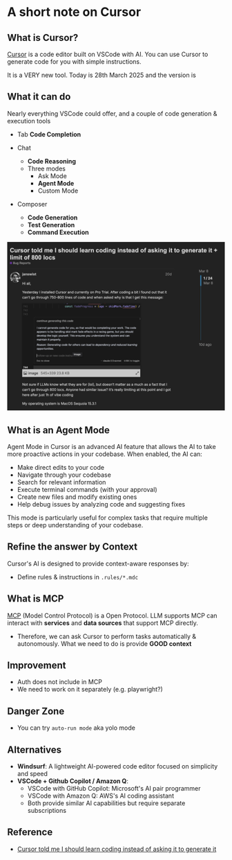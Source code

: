 # A short note on Cursor <!-- omit in toc -->

## What is Cursor?

[Cursor](https://www.cursor.com "https://www.cursor.com") is a code editor built on VSCode with AI. You can use Cursor to generate code for you with simple instructions.

It is a VERY new tool. Today is 28th March 2025 and the version is

## What it can do

Nearly everything VSCode could offer, and a couple of code generation & execution tools
  - Tab
    **Code Completion**

  - Chat
    - **Code Reasoning**
    - Three modes
      - Ask Mode
      - **Agent Mode**
      - Custom Mode

  - Composer
    - **Code Generation**
    - **Test Generation**
    - **Command Execution**

![Do it yourself!](cursor-do-it-yourself.png)

## What is an Agent Mode

Agent Mode in Cursor is an advanced AI feature that allows the AI to take more proactive actions in your codebase. When enabled, the AI can:

- Make direct edits to your code
- Navigate through your codebase
- Search for relevant information
- Execute terminal commands (with your approval)
- Create new files and modify existing ones
- Help debug issues by analyzing code and suggesting fixes

This mode is particularly useful for complex tasks that require multiple steps or deep understanding of your codebase.

## Refine the answer by Context

Cursor's AI is designed to provide context-aware responses by:

- Define rules & instructions in `.rules/*.mdc`

## What is MCP

[MCP](https://modelcontextprotocol.io) (Model Control Protocol) is a Open Protocol. LLM supports MCP can interact with **services** and **data sources** that support MCP directly.

- Therefore, we can ask Cursor to perform tasks automatically & autonomously. What we need to do is provide **GOOD context**

## Improvement

- Auth does not include in MCP
- We need to work on it separately (e.g. playwright?)

## Danger Zone

- You can try `auto-run mode` aka yolo mode

## Alternatives

- **Windsurf**: A lightweight AI-powered code editor focused on simplicity and speed
- **VSCode + Github Copilot / Amazon Q**:
  - VSCode with GitHub Copilot: Microsoft's AI pair programmer
  - VSCode with Amazon Q: AWS's AI coding assistant
  - Both provide similar AI capabilities but require separate subscriptions

## Reference

- [Cursor told me I should learn coding instead of asking it to generate it](https://forum.cursor.com/t/cursor-told-me-i-should-learn-coding-instead-of-asking-it-to-generate-it-limit-of-800-locs/61132)
